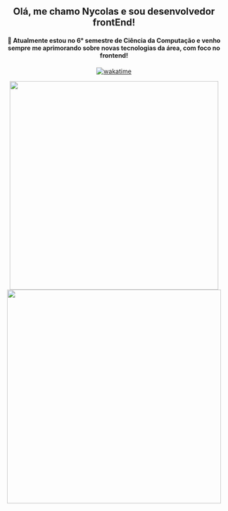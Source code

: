 <h2 align="center">Olá, me chamo Nycolas e sou desenvolvedor frontEnd!</h2>

<h4 align="center">
	📖 Atualmente estou no 6° semestre de Ciência da Computação e venho sempre me aprimorando sobre novas tecnologias da área, com foco no frontend!
</h4>

<div align="center">
<a href="https://wakatime.com/@Nycolas">

[![wakatime](https://wakatime.com/badge/user/363b6df7-973d-40f8-9bb5-58600f5dbdc4.svg)](https://wakatime.com/@363b6df7-973d-40f8-9bb5-58600f5dbdc4)

</a>
</div>
	
<div align="center">
	<a href="https://wakatime.com/@Nycolas">
  	<img width="474em" src="https://github-readme-stats-one-bice.vercel.app/api?username=nycolascruz&show_icons=true&count_private=true&theme=midnight-purple&hide_border=true"/>
  </a>
	<a href="https://wakatime.com/@Nycolas">
  	<img width="486em" src="https://github-readme-stats.vercel.app/api/wakatime?username=Nycolas&hide_border=true&layout=compact&langs_count=8&theme=midnight-purple"/>
	</a>
</div>
